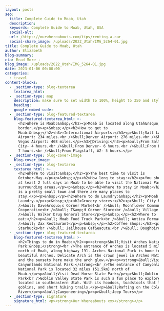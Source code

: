 ```yaml
---
layout: posts
seo:
  title: Complete Guide to Moab, Utah
  description:
  keywords: Complete Guide to Moab, Utah, USA
  social-alt:
  url: /https://ourwhereabouts.com/tips/renting-a-car
  social-share_image: /uploads/2022_Utah/IMG_5264-01.jpg
title: Complete Guide to Moab, Utah
author: Elizabeth
blog-summary:
cta: Read More →
blog_image: /uploads/2022_Utah/IMG_5264-01.jpg
date: 2023-01-06 00:00:00
categories:
  - travel
content-blocks:
  - _section-type: blog-textarea
    textarea_html:
  - _section-type: map
    description: make sure to set width to 100%, height to 350 and style to border 2
    heading:
    google-embed-code:
  - _section-type: blog-featured-textarea
    blog-featured-textarea_html: >-
      <h2>Where is Moab:&nbsp;</h2><p>Moab is located along Utah&rsquo;s Eastern
      border.</p><p>&nbsp;</p><h2>How to get to
      Moab:&nbsp;</h2><h3>✈️International Airports:</h3><p>&bull;Salt Lake City
      Airport: 234 miles.<br />&bull;Denver Airport: 276 miles.<br />&bull;Las
      Vegas Airport: 468 miles.</p><h3>🚗Driving:</h3><p>&bull;From Salt Lake
      City- 4 hours.<br />&bull;From Denver- 6 hours.<br />&bull;From Las Vegas-
      7 hours.<br />&bull;From Flagstaff, AZ- 5 hours.</p>
  - _section-type: blog-cover-image
    blog-cover_image:
  - _section-type: blog-textarea
    textarea_html: >-
      <h2>Where to visit:&nbsp;</h2><p>The best time to visit is
      October-May.</p><p>&nbsp;</p><h2>How long to stay:</h2><p>You should spend
      at least 2 full days in Moab to be able to visit the National Parks and
      surrounding areas.</p><p>&nbsp;</p><h2>Where to stay in Moab:</h2><p>Moab
      is a pretty small town and there are many places to
      stay.</p><p>&nbsp;</p><h2>Where to do Laundry:&nbsp;</h2><p>Moab
      Laundry.</p><p>&nbsp;</p><h2>Grocery stores:</h2><p>&bull; City Market<br
      />&bull; Dave&rsquo;s Corner Market<br />&bull; Moonflower Community
      Cooperative<br />&bull; T&amp;H Corner Store<br />&bull; Village Market<br
      />&bull; Walker Drug General Store</p><p>&nbsp;</p><h2>Where to
      eat:</h2><p>&bull; Moab Food Truck Park<br />&bull; Antica Forma<br
      />&bull; Zax Restaurant</p><p>&nbsp;</p><h2>Coffee Shops:</h2><p>&bull;
      Starbucks<br />&bull; Jailhouse Caf&eacute;<br />&bull; Doughbird</p>
  - _section-type: blog-featured-textarea
    blog-featured-textarea_html: >-
      <h2>Things to do in Moab:</h2><p><strong>&bull;Visit Arches National
      Park:&nbsp;</strong><br />The entrance of Arches is located 5 miles (8km)
      north of Moab, along highway 191. Arches National Park is home to many
      beautiful Arches. Delicate Arch is the crown jewel in Arches National Park
      and the sunsets here make the arch glow.</p><p><strong>&bull;Visit
      Canyonlands National Park:</strong><br />The entrance of Canyonlands
      National Park is located 32 miles (51.5km) north of
      Moab.</p><p>&bull;Visit Dead Horse State Park</p><p>&bull;Goblin State
      Park<br />Goblin Valley State Park is such a fun place to explore. It's
      located in southeastern Utah. With its hoodoos, toadstools that look like
      goblins, and short hiking trails.</p><p>&bull;Rafting on the Colorado
      River</p><p>&bull;Canyoneering</p><p>&bull;Jeep Tours</p>
  - _section-type: signature
    signature_html: <p><strong>Our Whereabouts xxx</strong></p>
---
```

